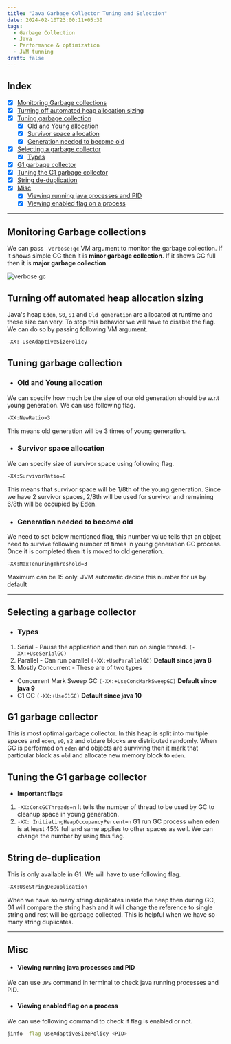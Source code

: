 ```yaml
---
title: "Java Garbage Collector Tuning and Selection"
date: 2024-02-10T23:00:11+05:30
tags:
  - Garbage Collection
  - Java
  - Performance & optimization
  - JVM tunning
draft: false
---
```


## Index

- [x] [Monitoring Garbage collections](#monitoring-garbage-collections)
- [x] [Turning off automated heap allocation sizing](#turning-off-automated-heap-allocation-sizing)
- [x] [Tuning garbage collection](#tuning-garbage-collection)
  - [x] [Old and Young allocation](#old-and-young-allocation)
  - [x] [Survivor space allocation](#survivor-space-allocation)
  - [x] [Generation needed to become old](#generation-needed-to-become-old)
- [x] [Selecting a garbage collector](#selecting-a-garbage-collector)
  - [x] [Types](#types)
- [x] [G1 garbage collector](#g1-garbage-collector)
- [x] [Tuning  the G1 garbage collector](#tuning-the-g1-garbage-collector)
- [x] [String de-duplication](#string-de-duplication)
- [x] [Misc](#misc)
  - [x] [Viewing running java processes and PID](#viewing-running-java-processes-and-pid)
  - [x] [Viewing enabled flag on a process](#viewing-enabled-flag-on-a-process)

---


## Monitoring Garbage collections

We can pass `-verbose:gc` VM argument to monitor the garbage collection. If it shows simple GC then it is **minor garbage collection**.
If it shows GC full then it is **major garbage collection**.

![verbose gc](/images/post_pics/java-garbage-collector-tuning-and-selection/verbose-gc.gif)

## Turning off automated heap allocation sizing

Java's heap `Eden`, `S0`, `S1` and `Old generation` are allocated at runtime and these size can very. To stop this behavior we will have to disable the flag.
We can do so by passing following VM argument.

```sh
-XX:-UseAdaptiveSizePolicy
```

## Tuning garbage collection

- ### Old and Young allocation
We can specify how much be the size of our old generation should be w.r.t young generation. We can use following flag.

```sh
-XX:NewRatio=3
```

This means old generation will be 3 times of young generation.

- ### Survivor space allocation

We can specify size of survivor space using following flag.

```sh
-XX:SurvivorRatio=8
```

This means that survivor space will be 1/8th of the young generation. Since we have 2 survivor spaces, 2/8th will be used for survivor and remaining 6/8th
will be occupied by Eden.


- ### Generation needed to become old

We need to set below mentioned flag, this number value tells that an object
need to survive following number of times in young generation GC process. Once it is completed then it is moved to old generation.

```sh
-XX:MaxTenuringThreshold=3
```

Maximum can be 15 only. JVM automatic decide this number for us by default

---

## Selecting a garbage collector

- ### Types

1. Serial - Pause the application and then run on single thread. `(-XX:+UseSerialGC)`
2. Parallel - Can run parallel `(-XX:+UseParallelGC)` **Default since java 8**
3. Mostly Concurrent - These are of two types

- Concurrent Mark Sweep GC `(-XX:+UseConcMarkSweepGC)` **Default since java 9**
- G1 GC `(-XX:+UseG1GC)` **Default since java 10**


## G1 garbage collector

This is most optimal garbage collector. In this heap is split into multiple spaces and `eden`, `s0`, `s2` and `old`are blocks are distributed randomly. When GC is performed on `eden` and objects are surviving then it mark that particular block as `old` and allocate new memory block to `eden`.


## Tuning  the G1 garbage collector

- **Important flags**
  
1. `-XX:ConcGCThreads=n`
It tells the number of thread to be used by GC to cleanup space in young generation.
2. `-XX: InitiatingHeapOccupancyPercent=n`
G1 run GC process when eden is at least 45% full and same applies to other spaces as well. We can change the number by using this flag.

## String de-duplication

This is only available in G1. We will have to use following flag.

```sh
-XX:UseStringDeDuplication
```

When we have so many string duplicates inside the heap then during GC, G1 will compare the string hash and it will change the reference to single string and rest will be garbage collected. This is helpful when we have so many string duplicates.

---

## Misc

- #### Viewing running java processes and PID

We can use `JPS` command in terminal to check java running processes and PID.

- #### Viewing enabled flag on a process

We can use following command to check if flag is enabled or not.

```sh
jinfo -flag UseAdaptiveSizePolicy <PID>
```